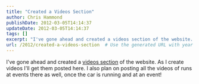 ```yaml
---
title: "Created a Videos Section"
author: Chris Hammond
publishDate: 2012-03-05T14:14:37
updateDate: 2012-03-05T14:14:37
tags: []
excerpt: "I've gone ahead and created a videos section of the website. As I create videos I'll get them posted here. I also plan on posting all the videos of runs at events there as well, once the car is running and at an..."
url: /2012/created-a-videos-section  # Use the generated URL with year
---
```

I've gone ahead and created a <A href="/Default.aspx?tabid=54">videos section</A> of the website. As I create videos I'll get them posted here. I also plan on posting all the videos of runs at events there as well, once the car is running and at an event!
